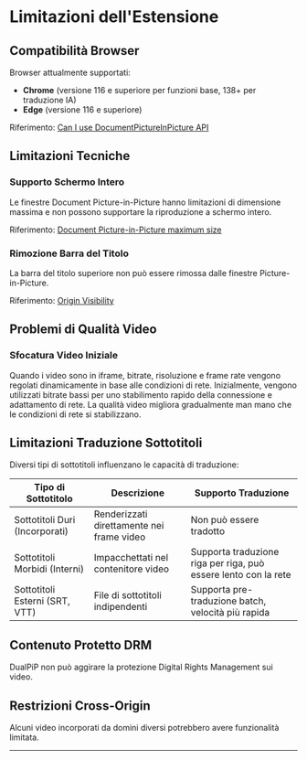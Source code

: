 # Limitazioni dell'Estensione

## Compatibilità Browser

Browser attualmente supportati:

- **Chrome** (versione 116 e superiore per funzioni base, 138+ per traduzione IA)
- **Edge** (versione 116 e superiore)

Riferimento: [Can I use DocumentPictureInPicture API](https://caniuse.com/?search=DocumentPictureInPicture)

## Limitazioni Tecniche

### Supporto Schermo Intero

Le finestre Document Picture-in-Picture hanno limitazioni di dimensione massima e non possono supportare la riproduzione a schermo intero.

Riferimento: [Document Picture-in-Picture maximum size](https://wicg.github.io/document-picture-in-picture/#maximum-size)

### Rimozione Barra del Titolo

La barra del titolo superiore non può essere rimossa dalle finestre Picture-in-Picture.

Riferimento: [Origin Visibility](https://wicg.github.io/document-picture-in-picture/#origin-visibility)

## Problemi di Qualità Video

### Sfocatura Video Iniziale

Quando i video sono in iframe, bitrate, risoluzione e frame rate vengono regolati dinamicamente in base alle condizioni di rete. Inizialmente, vengono utilizzati bitrate bassi per uno stabilimento rapido della connessione e adattamento di rete. La qualità video migliora gradualmente man mano che le condizioni di rete si stabilizzano.

## Limitazioni Traduzione Sottotitoli

Diversi tipi di sottotitoli influenzano le capacità di traduzione:

| Tipo di Sottotitolo            | Descrizione                               | Supporto Traduzione                                             |
| ------------------------------ | ----------------------------------------- | --------------------------------------------------------------- |
| Sottotitoli Duri (Incorporati) | Renderizzati direttamente nei frame video | Non può essere tradotto                                         |
| Sottotitoli Morbidi (Interni)  | Impacchettati nel contenitore video       | Supporta traduzione riga per riga, può essere lento con la rete |
| Sottotitoli Esterni (SRT, VTT) | File di sottotitoli indipendenti          | Supporta pre-traduzione batch, velocità più rapida              |

## Contenuto Protetto DRM

DualPiP non può aggirare la protezione Digital Rights Management sui video.

## Restrizioni Cross-Origin

Alcuni video incorporati da domini diversi potrebbero avere funzionalità limitata.

---
